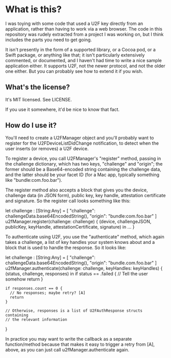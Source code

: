 What is this?
=============

I was toying with some code that used a U2F key directly from an application,
rather than having to work via a web browser.  The code in this repository was
rudely extracted from a project I was working on, but I think includes the
parts you need to get going.

It isn't presently in the form of a supported library, or a Cocoa pod, or a
Swift package, or anything like that; it isn't particularly extensively
commented, or documented, and I haven't had time to write a nice sample
application either.  It supports U2F, not the newer protocol, and not the
older one either.  But you can probably see how to extend it if you wish.

What's the license?
------------------

It's MIT licensed.  See LICENSE.

If you use it somewhere, it'd be nice to know that fact.

How do I use it?
----------------

You'll need to create a U2FManager object and you'll probably want to register
for the U2FDeviceListDidChange notification, to detect when the user inserts
(or removes) a U2F device.

To register a device, you call U2FManager's "register" method, passing in the
challenge dictionary, which has two keys, "challenge" and "origin"; the former
should be a Base64-encoded string containing the challenge data, and the latter
should be your facet ID (for a Mac app, typically something like
"bundle:com.foo.bar").

The register method also accepts a block that gives you the device, challenge
data (in JSON form), public key, key handle, attestation certificate and
signature.  So the register call looks something like this:

  let challenge : [String:Any] = [
      "challenge": challengeData.base64EncodedString(),
      "origin": "bundle:com.foo.bar"
      ]
  u2fManager.register(challenge: challenge) {
    (device, challengeJSON, publicKey, keyHandle, attestationCertificate,
     signature) in
    ...
  }

To authenticate using U2F, you use the "authenticate" method, which again takes
a challenge, a list of key handles your system knows about and a block that is
used to handle the response.  So it looks like:

  let challenge : [String:Any] = [
      "challenge": challengeData.base64EncodedString(),
      "origin": "bundle.com.foo.bar"
      ]
  u2fManager.authenticate(challenge: challenge,
  		          keyHandles: keyHandles) {
    (status, challenge, responses) in
    if status == .failed {
      // Tell the user somehow
      return
    }

    if responses.count == 0 {
      // No responses; maybe retry? [A]
      return
    }

    // Otherwise, responses is a list of U2FAuthResponse structs containing
    // the relevant information
  }

In practice you may want to write the callback as a separate function/method
because that makes it easy to trigger a retry from [A], above, as you can just
call u2fManager.authenticate again.

